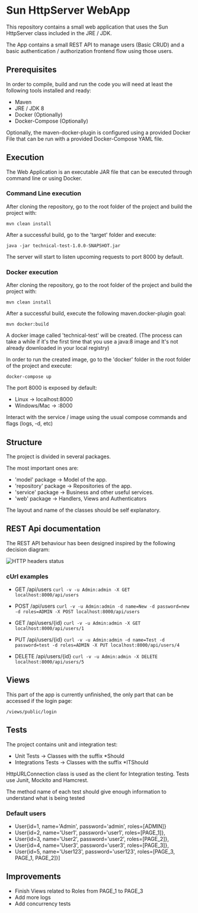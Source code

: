 # Sun HttpServer WebApp

This repository contains a small web application that uses the Sun 
HttpServer class included in the JRE / JDK.

The App contains a small REST API to manage users (Basic CRUD) and a 
basic authentication / authorization frontend flow using those users.

## Prerequisites

In order to compile, build and run the code you will need at least the 
following tools installed and ready:

* Maven
* JRE / JDK 8
* Docker (Optionally)
* Docker-Compose (Optionally)

Optionally, the maven-docker-plugin is configured using a provided 
Docker File that can be run with a provided Docker-Compose YAML file.

## Execution

The Web Application is an executable JAR file that can be executed 
through command line or using Docker.

### Command Line execution

After cloning the repository, go to the root folder of the project and 
build the project with:

`mvn clean install`

After a successful build, go to the 'target' folder and execute:

`java -jar technical-test-1.0.0-SNAPSHOT.jar`

The server will start to listen upcoming requests to port 8000 by default.

### Docker execution

After cloning the repository, go to the root folder of the project and 
build the project with:

`mvn clean install`

After a successful build, execute the following maven.docker-plugin goal:

`mvn docker:build`

A docker image called 'technical-test' will be created. (The process can
take a while if it's the first time that you use a java:8 image and It's
not already downloaded in your local registry)

In order to run the created image, go to the 'docker' folder in the root
folder of the project and execute:

`docker-compose up`

The port 8000 is exposed by default:
 * Linux -> localhost:8000 
 * Windows/Mac -> <your-default-docker-engine-machine-ip>:8000

Interact with the service / image using the usual compose commands and flags
(logs, -d, etc)

## Structure

The project is divided in several packages.

The most important ones are:
* 'model' package -> Model of the app.
* 'repository' package -> Repositories of the app.
* 'service' package -> Business and other useful services. 
* 'web' package -> Handlers, Views and Authenticators

The layout and name of the classes should be self explanatory.

## REST Api documentation

The REST API behaviour has been designed inspired by the following 
decision diagram:

![HTTP headers status](https://rawgithub.com/for-GET/http-decision-diagram/master/httpdd.png)

### cUrl examples

* GET /api/users
 `curl -v -u Admin:admin -X GET localhost:8000/api/users`
 
* POST /api/users
 `curl -v -u Admin:admin -d name=New -d password=new -d roles=ADMIN -X POST localhost:8000/api/users`
 
* GET /api/users/{id}
 `curl -v -u Admin:admin -X GET localhost:8000/api/users/1`
 
* PUT /api/users/{id}
 `curl -v -u Admin:admin -d name=Test -d password=test -d roles=ADMIN -X PUT localhost:8000/api/users/4`
 
* DELETE /api/users/{id}
 `curl -v -u Admin:admin -X DELETE localhost:8000/api/users/5`

## Views

This part of the app is currently unfinished, the only part that can be 
accessed if the login page:

 `/views/public/login`

## Tests

The project contains unit and integration test:
* Unit Tests -> Classes with the suffix *Should
* Integrations Tests -> Classes with the suffix *ITShould

HttpURLConnection class is used as the  client for Integration testing.
Tests use Junit, Mockito and Hamcrest.

The method name of each test should give enough information to understand 
what is being tested

### Default users

* User{id=1, name='Admin', password='admin', roles=[ADMIN]}
* User{id=2, name='User1', password='user1', roles=[PAGE_1]}, 
* User{id=3, name='User2', password='user2', roles=[PAGE_2]}, 
* User{id=4, name='User3', password='user3', roles=[PAGE_3]}, 
* User{id=5, name='User123', password='user123', roles=[PAGE_3, PAGE_1, PAGE_2]}]

## Improvements

* Finish Views related to Roles from PAGE_1 to PAGE_3
* Add more logs
* Add concurrency tests












